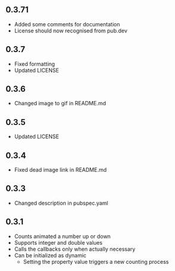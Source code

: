 ## 0.3.71

* Added some comments for documentation
* License should now recognised from pub.dev

## 0.3.7

* Fixed formatting
* Updated LICENSE

## 0.3.6

* Changed image to gif in README.md

## 0.3.5

* Updated LICENSE

## 0.3.4

* Fixed dead image link in README.md

## 0.3.3

* Changed description in pubspec.yaml

## 0.3.1

* Counts animated a number up or down
* Supports integer and double values
* Calls the callbacks only when actually necessary
* Can be initialized as dynamic
  * Setting the property value triggers a new counting process

